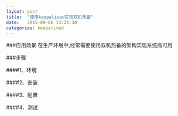 ```yaml
---
layout: post
title:  "使用keepalived实现双机热备"
date:   2015-09-06 13:21:30
categories: keepalived
---
```


###应用场景
在生产环境中,经常需要使用双机热备的架构实现系统高可用

###步骤

####1、环境

####2、安装

####3、配置

####4、测试
